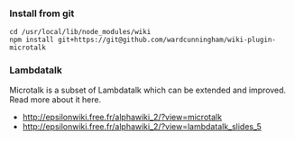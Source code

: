 ### Install from git
```
cd /usr/local/lib/node_modules/wiki
npm install git+https://git@github.com/wardcunningham/wiki-plugin-microtalk
```

### Lambdatalk

Microtalk is a subset of Lambdatalk which can be extended and improved. Read more about it here.
- http://epsilonwiki.free.fr/alphawiki_2/?view=microtalk
- http://epsilonwiki.free.fr/alphawiki_2/?view=lambdatalk_slides_5

